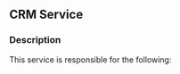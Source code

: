   ## CRM Service
  

  ### Description
    
  This service is responsible for the following:
            


